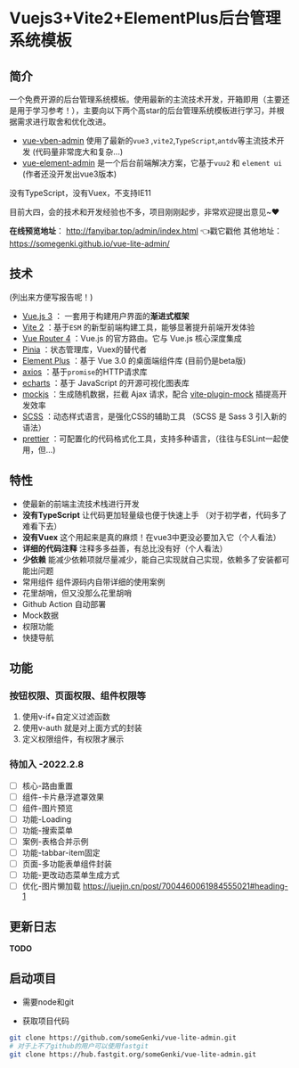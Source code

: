 # Vuejs3+Vite2+ElementPlus后台管理系统模板

## 简介

一个免费开源的后台管理系统模板。使用最新的主流技术开发，开箱即用（主要还是用于学习参考！），主要向以下两个高star的后台管理系统模板进行学习，并根据需求进行取舍和优化改进。

- [vue-vben-admin](https://github.com/anncwb/vue-vben-admin)  使用了最新的`vue3`
  ,`vite2`,`TypeScript`,`antdv`等主流技术开发 (代码量非常庞大和复杂...)
- [vue-element-admin](https://github.com/PanJiaChen/vue-element-admin)
  是一个后台前端解决方案，它基于`vuu2` 和 `element ui`  (作者还没开发出vue3版本)

没有TypeScript，没有Vuex，不支持IE11



目前大四，会的技术和开发经验也不多，项目刚刚起步，非常欢迎提出意见~:heart:

**在线预览地址**： http://fanyibar.top/admin/index.html   👈戳它戳他
其他地址：https://somegenki.github.io/vue-lite-admin/

## 技术

(列出来方便写报告呢！)

- [Vue.js 3](https://v3.cn.vuejs.org/) ： 一套用于构建用户界面的**渐进式框架**
- [Vite 2](https://cn.vitejs.dev/) ：基于`ESM` 的新型前端构建工具，能够显著提升前端开发体验
- [Vue Router 4](https://next.router.vuejs.org/zh/) ：Vue.js 的官方路由。它与 Vue.js
  核心深度集成
- [Pinia](https://pinia.esm.dev/) ：状态管理库，Vuex的替代者
- [Element Plus](https://element-plus.gitee.io/) ：基于 Vue 3.0 的桌面端组件库 (目前仍是beta版)
- [axios](https://echarts.apache.org/zh/index.html) ：基于`promise`的HTTP请求库
- [echarts](https://axios-http.com/zh/) ：基于 JavaScript 的开源可视化图表库
- [mockjs](http://mockjs.com/) ：生成随机数据，拦截 Ajax
  请求，配合 [vite-plugin-mock](https://github.com/anncwb/vite-plugin-mock) 插提高开发效率
- [SCSS](https://www.sass.hk/docs/) ：动态样式语言，是强化CSS的辅助工具 （SCSS 是 Sass 3 引入新的语法）
- [prettier](https://prettier.io/) ：可配置化的代码格式化工具，支持多种语言，（往往与ESLint一起使用，但...)

## 特性

- 使最新的前端主流技术栈进行开发
- **没有TypeScript** 让代码更加轻量级也便于快速上手 （对于初学者，代码多了难看下去）
- **没有Vuex** 这个用起来是真的麻烦！在vue3中更没必要加入它（个人看法）
- **详细的代码注释**  注释多多益善，有总比没有好（个人看法）
- **少依赖** 能减少依赖项就尽量减少，能自己实现就自己实现，依赖多了安装都可能出问题
- 常用组件 组件源码内自带详细的使用案例
- 花里胡哨，但又没那么花里胡哨
- Github Action 自动部署
- Mock数据
- 权限功能
- 快捷导航

## 功能

### 按钮权限、页面权限、组件权限等

1. 使用v-if+自定义过滤函数
2. 使用v-auth 就是对上面方式的封装
3. 定义权限组件，有权限才展示 

### 待加入 -2022.2.8

- [ ] 核心-路由重置
- [ ] 组件-卡片悬浮遮罩效果
- [ ] 组件-图片预览
- [ ] 功能-Loading
- [ ] 功能-搜索菜单
- [ ] 案例-表格合并示例
- [ ] 功能-tabbar-item固定
- [ ] 页面-多功能表单组件封装
- [ ] 功能-更改动态菜单生成方式
- [ ] 优化-图片懒加载 https://juejin.cn/post/7004460061984555021#heading-1

## 更新日志

**TODO**

## 启动项目

- 需要node和git

- 获取项目代码

````sh
git clone https://github.com/someGenki/vue-lite-admin.git
# 对于上不了github的用户可以使用fastgit
git clone https://hub.fastgit.org/someGenki/vue-lite-admin.git
````

